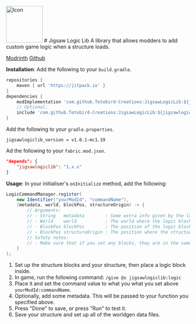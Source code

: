 <image src="https://raw.githubusercontent.com/Totobird-Creations/JigsawLogicLib/1.19/src/main/resources/assets/jigsawlogiclib/icon.png" alt="Icon" height=100px>
# Jigsaw Logic Lib
A library that allows modders to add custom game logic when a structure loads.

[Modrinth](https://modrinth.com/mod/jigsawlogiclib)
[Github](https://github.com/Totobird-Creations/JigsawLogicLib)

__Installation__:
Add the following to your `build.gradle`.
```gradle
repositories {
    maven { url 'https://jitpack.io' }
}
dependencies {
    modImplementation 'com.github.Totobird-Creations:JigsawLogicLib:${jigsawlogiclib_version}'
    // Optional:
    include 'com.github.Totobird-Creations:JigsawLogicLib:${jigsawlogiclib_version}'
}
```
Add the following to your `gradle.properties`.
```properties
jigsawlogiclib_version = v1.0.1-mc1.19
```
Ad the following to your `fabric.mod.json`.
```json
"depends": {
    "jigsawlogiclib": "1.x.x"
}
```

__Usage__:
In your initialiser's `onInitialize` method, add the following:
```java
LogicCommandManager.register(
    new Identifier("yourModId", "commandName"),
    (metadata, world, blockPos, structureOrigin) -> {
        // Arguments:
        // - String   metadata        : Some extra info given by the logic block.
        // - World    world           : The world where the logic block was run.
        // - BlockPos blockPos        : The position of the logic block when it was run.
        // - BlockPos structureOrigin : The position where the structure started generating.
        // Safety notes:
        // - Make sure that if you set any blocks, they are in the same chunk.
    }
);
```
1. Set up the structure blocks and your structure, then place a logic block inside.
2. In game, run the following command: `/give @s jigsawlogiclib:logic`
3. Place it and set the command value to what you what you set above `yourModId:commandName`.
4. Optionally, add some metadata. This will be passed to your function you specified above.
5. Press "Done" to save, or press "Run" to test it.
6. Save your structure and set up all of the worldgen data files.
